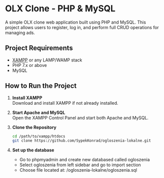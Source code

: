 # OLX Clone - PHP & MySQL

A simple OLX clone web application built using PHP and MySQL. This project allows users to register, log in, and perform full CRUD operations for managing ads.

## Project Requirements

- [XAMPP](https://www.apachefriends.org/index.html) or any LAMP/WAMP stack
- PHP 7.x or above
- MySQL

## How to Run the Project

1. **Install XAMPP**  
   Download and install XAMPP if not already installed.

2. **Start Apache and MySQL**  
   Open the XAMPP Control Panel and start both Apache and MySQL.

3. **Clone the Repository**

   ```bash
   cd /path/to/xampp/htdocs
   git clone https://github.com/SypekKonrad/ogloszenia-lokalne.git
   ```
4. **Set up the database**
   - Go to phpmyadmin and create new databased called ogloszenia
   - Select ogloszenia from left sidebar and go to import section
   - Choose file located at: /ogloszenia-lokalne/ogloszenia.sql

   
